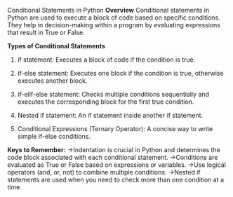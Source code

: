 Conditional Statements in Python
**Overview**
   Conditional statements in Python are used to execute a block of code based on specific conditions. They help in decision-making within a program by evaluating expressions that result 
   in True or False.

**Types of Conditional Statements**
1. if statement: Executes a block of code if the condition is true.

2. if-else statement: Executes one block if the condition is true, otherwise executes another block.

3. if-elif-else statement: Checks multiple conditions sequentially and executes the corresponding block for the first true condition.

4. Nested if statement: An if statement inside another if statement.

5. Conditional Expressions (Ternary Operator): A concise way to write simple if-else conditions.

**Keys to Remember:**
    ->Indentation is crucial in Python and determines the code block associated with each conditional statement.
    ->Conditions are evaluated as True or False based on expressions or variables.
    ->Use logical operators (and, or, not) to combine multiple conditions.
    ->Nested if statements are used when you need to check more than one condition at a time.

